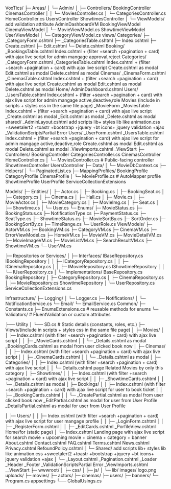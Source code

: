 ﻿
VoxTics/
├─ Areas/
│  └─ Admin/
│     ├─ Controllers/
			BookingController
			CinemasController
│     │  └─ MoviesController.cs
	  │  └─ CategoriesController.cs
			HomeController.cs
			UsersController
			ShowtimesController
│     └─ ViewModels/
			add validation attribute
			AdminDashboardVM
			BookingViewModel
			CinemaViewModel
│        └─ MovieViewModel.cs
			ShowtimeViewModel
			UserViewModel
│        └─ CategoryViewModel.cs
		views/
			Categories/
				  ├─ _CategoryForm.cshtml
				  ├─ _CategoriesTable.cshtml
				  ├─ Index.cshtml
				  ├─ Create.cshtml
				  ├─ Edit.cshtml
				  └─ Delete.cshtml
			Booking/
				_BookingsTable.cshtml
				Index.cshtml + (filter +search +pagination + card) with ajax live script for admin mangage approval,reject
			Categories/
			_CategoryForm.cshtml
			_CategoriesTable.cshtml
			Index.cshtml + (filter +search +pagination + card) with ajax live script
			Create.cshtml as modal
			Edit.cshtml as modal
			Delete.cshtml as modal
			Cinemas/
				_CinemaForm.cshtml
				_CinemasTable.cshtml
				Index.cshtml + (filter +search +pagination + card) with ajax live script 
				Create.cshtml as modal
				Edit.cshtml as modal
				Delete.cshtml as modal
			Home/
			AdminDashboard.cshtml
			Users/
				_UsersTable.cshtml
				Index.cshtml + (filter +search +pagination + card) with ajax live script for admin mangage active,deactive,role
			Movies (include in scripts + styles css in the same file page)
				_MovieForm
				_MoviesTable
				Index.cshtml + (filter +search +pagination + card) with ajax live script 
				_Create.cshtml as modal
				_Edit.cshtml as modal
				_Delete.cshtml as modal
			shared/
				_AdminLayout.cshtml
				add scripts lib+ styles lib like animation.css +sweetalert2 +toastr +bootstrap +jquery +bt icons+ jquery validation +ajax
				_ValidationScriptsPartial
				Error
			Users/
				_UserForm.cshtml
				_UsersTable.cshtml
				Index.cshtml + (filter +search +pagination + card) with ajax live script for admin mangage active,deactive,role
				Create.cshtml as modal
				Edit.cshtml as modal
				Delete.cshtml as modal
			_ViewImports.cshtml
			_ViewStart
├─ Controllers/
	  BookingController
	  CategoriesController.cs
	  CinemasController
	  HomeController.cs
│  └─ MoviesController.cs           # Public-facing controller
	  ShowtimesController
	  UsersController
├─ Data/
│  └─ MovieDbContext.cs
├─ Helpers/
│  └─ PaginatedList.cs
├─ MappingProfiles/
	  BookingProfile
	  CategoryProfile
	  CinemaProfile
│  └─ MovieProfile.cs               # AutoMapper profile
	  ShowtimeProfile
	  UserProfile
	  ServiceCollectionExtensions


Models/
 ├─ Entities/
 │  ├─ Actor.cs
 │  ├─ Booking.cs
 │  ├─ BookingSeat.cs
 │  ├─ Category.cs
 │  ├─ Cinema.cs
 │  ├─ Hall.cs
 │  ├─ Movie.cs
 │  ├─ MovieActor.cs
 │  ├─ MovieCategory.cs
 │  ├─ MovieImg.cs
 │  ├─ Seat.cs
 │  ├─ Showtime.cs
 │  └─ User.cs
 └─ Enums/
    ├─ MovieStatus.cs
    ├─ BookingStatus.cs
    ├─ NotificationType.cs
    ├─ PaymentStatus.cs
    ├─ SeatType.cs
    ├─ ShowtimeStatus.cs
    ├─ MovieSortBy.cs
    ├─ SortOrder.cs
    ├─ BookingSortBy.cs
    ├─ TimeRange.cs
    └─ UserRole.cs
ViewModels/
 ├─ ActorVM.cs
 ├─ BookingVM.cs
 ├─ CategoryVM.cs
 ├─ CinemaVM.cs
 ├─ ErrorViewModel.cs
 ├─ HomeVM.cs
 ├─ MovieVM.cs
 ├─ MovieDetailVM.cs
 ├─ MovieImageVM.cs
 ├─ MovieListVM.cs
 ├─ SearchResultVM.cs
 ├─ ShowtimeVM.cs
 └─ UserVM.cs

├─ Repositories or Services/
│  ├─ Interfaces/
		IBaseRepository.cs
		IBookingRepository
│  │  ├─ ICategoryRepository.cs
│  │  ├─ ICinemaRepository.cs
│  │  ├─ IMovieRepository.cs
		IShowtimeRepository
│  │  └─ IUserRepository.cs
│  └─ Implementations/
		BaseRepository.cs
		BookingRepository
│     ├─ CategoryRepository.cs
│     ├─ CinemaRepository.cs
│     ├─ MovieRepository.cs
		ShowtimeRepository
│     └─ UserRepository.cs
		ServiceCollectionExtensions.cs
	  
Infrastructure/
 ├─ Logging/
 │   └─ Logger.cs
 ├─ Notifications/
 │   └─ NotificationService.cs
 └─ Email/
     └─ EmailService.cs
Common/
 ├─ Constants.cs
 ├─ EnumsExtensions.cs   # reusable methods for enums
 └─ Validators/          # FluentValidation or custom attributes		

├── Utility
│   └── SD.cs                # Static details (constants, roles, etc.)
├─ Views/(include in scripts + styles css in the same file page)
│  ├─ Movies/
│  │  ├─ Index.cshtml (with filter +search +pagination + card) with ajax live script
│  │  ├─ _MovieCards.cshtml
│  │  └─ _Details.cshtml as modal
		_BookingCards.cshtml as modal from user clicked book now
│  ├─ Cinemas/
│  │  ├─ Index.cshtml (with filter +search +pagination + card) with ajax live script
│  │  ├─ _CinemaCards.cshtml
│  │  └─ _Details.cshtml as modal
│  ├─ Categories/
│  │  ├─ Index.cshtml (with filter +search +pagination + card) with ajax live script
│  │  └─ Details.cshtml page Related Movies by only this category
│  ├─ Showtimes/
│  │  ├─ Index.cshtml (with filter +search +pagination + card) with ajax live script
│  │  ├─ _ShowtimeCards.cshtml
│  │  └─ _Details.cshtml as modal
│  ├─ Bookings/
│  │  ├─ Index.cshtml (with filter +search +pagination + card) with ajax live script for user to book ticket
│  │  ├─ _BookingCards.cshtml
│  │  └─ _CreatePartial.cshtml as modal from user clicked book now
		 _EditPartial.cshtml as modal for user from User Profile
		 _DetailsPartial.cshtml as modal for user from User Profile
			
│  ├─ Users/
│  │  ├─ Index.cshtml (with filter +search +pagination + card) with ajax live script for user mangage profile
│  │  ├─ _LoginForm.cshtml
│  │  ├─ _RegisterForm.cshtml
│  │  ├─ _EditCards.cshtml
		 _PorfileView.cshtml	
	  Home/for (static page)
	  │     └─ Index.cshtml Landing page with ajax live script for search movie + upcoming movie + cinema + category + banner
			   About.cshtml
			   Contact.cshtml
			   FAQ.cshtml
			   Terms.cshtml
			   News.cshtml 
			   Privacy.cshtml
			   RefoundPolicy.cshtml
│  └─ Shared/
		add scripts lib+ styles lib like animation.css +sweetalert2 +toastr +bootstrap +jquery +bt icons+ jquery validation +ajax 
│     └─ _Layout.cshtml
		_Pagination.cshtml
		_Loader
		_Header
		_Footer
		_ValidationScriptsPartial
		Error
	_ViewImports.cshtml
	__ViewStart
├─ wwwroot/
│  ├─ css/
│  ├─ js/
│  └─ lib/
	images/
		logo.png
	uploads/
	├─ movies/
	├─ actors/
	├─ cinemas/
	├─ users/
	├─ banners/
└─ Program.cs
	appsettings
└── GlobalUsings.cs
